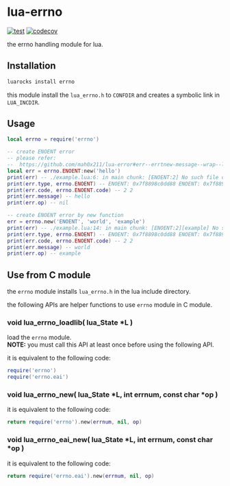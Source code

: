 # lua-errno

[![test](https://github.com/mah0x211/lua-errno/actions/workflows/test.yml/badge.svg)](https://github.com/mah0x211/lua-errno/actions/workflows/test.yml)
[![codecov](https://codecov.io/gh/mah0x211/lua-errno/branch/master/graph/badge.svg)](https://codecov.io/gh/mah0x211/lua-errno)


the errno handling module for lua.


## Installation

```sh
luarocks install errno
```

this module install the `lua_errno.h` to `CONFDIR` and creates a symbolic link in `LUA_INCDIR`.


## Usage

```lua
local errno = require('errno')

-- create ENOENT error
-- please refer:
--  https://github.com/mah0x211/lua-error#err--errtnew-message--wrap--level--traceback-
local err = errno.ENOENT:new('hello')
print(err) -- ./example.lua:6: in main chunk: [ENOENT:2] No such file or directory (hello)
print(err.type, errno.ENOENT) -- ENOENT: 0x7f8898c0dd88 ENOENT: 0x7f8898c0dd88
print(err.code, errno.ENOENT.code) -- 2 2
print(err.message) -- hello
print(err.op) -- nil

-- create ENOENT error by new function
err = errno.new('ENOENT', 'world', 'example')
print(err) -- ./example.lua:14: in main chunk: [ENOENT:2][example] No such file or directory (world)
print(err.type, errno.ENOENT) -- ENOENT: 0x7f8898c0dd88 ENOENT: 0x7f8898c0dd88
print(err.code, errno.ENOENT.code) -- 2 2
print(err.message) -- world
print(err.op) -- example
```


## Use from C module

the `errno` module installs `lua_errno.h` in the lua include directory.

the following APIs are helper functions to use `errno` module in C module.


### void lua_errno_loadlib( lua_State *L )

load the `errno` module.  
**NOTE:** you must call this API at least once before using the following API.

it is equivalent to the following code:

```lua
require('errno')
require('errno.eai')
```


### void lua_errno_new( lua_State *L, int errnum, const char *op )

it is equivalent to the following code:

```lua
return require('errno').new(errnum, nil, op)
```

### void lua_errno_eai_new( lua_State *L, int errnum, const char *op )

it is equivalent to the following code:

```lua
return require('errno.eai').new(errnum, nil, op)
```
